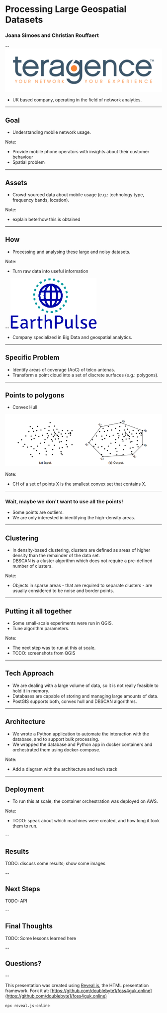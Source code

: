 # Processing Large Geospatial Datasets

### Joana Simoes and Christian Rouffaert

--
![corona](/images/teragence-hres-pad.png)<!-- .element  width="50%" -->

- UK based company, operating in the field of network analytics.


---
## Goal

- Understanding mobile network usage.

Note:
- Provide mobile phone operators with insights about their customer behaviour
- Spatial problem

---
## Assets

- Crowd-sourced data about mobile usage (e.g.: technology type, frequency bands, location).

Note: 
- explain beterhow this is obtained 

---
## How

- Processing and analysing these large and noisy datasets.

Note:
- Turn raw data into useful information

--
![corona](/images/earthpulse_trans.gif)<!-- .element  width="25%" -->

- Company specialized in Big Data and geospatial analytics.

---
## Specific Problem
- Identify areas of coverage (AoC) of telco antenas.
- Transform a point cloud into a set of discrete surfaces (e.g.: polygons).

---
## Points to polygons
- Convex Hull

![corona](/images/ch.png)<!-- .element  width="50%" -->


Note:
-  CH of a set of points X is the smallest convex set that contains X.

---
### Wait, maybe we don't want to use all the points!

- Some points are outliers.
- We are only interested in identifying the high-density areas.

---
## Clustering

- In density-based clustering, clusters are defined as areas of higher density than the remainder of the data set. 
- DBSCAN is a cluster algorithm which does not require a pre-defined number of clusters.

Note:
- Objects in sparse areas - that are required to separate clusters - are usually considered to be noise and border points. 

---
## Putting it all together

- Some small-scale experiments were run in QGIS.
- Tune algorithm parameters.

Note:
- The next step was to run at this at scale.
- TODO: screenshots from QGIS

---
## Tech Approach

- We are dealing with a large volume of data, so it is not really feasible to hold it in memory.
- Databases are capable of storing and managing large amounts of data.
- PostGIS supports both, convex hull and DBSCAN algorithms.

---
## Architecture

- We wrote a Python application to automate the interaction with the database, and to support bulk processing.
- We wrapped the database and Python app in docker containers and orchestrated them using docker-compose.

Note:
- Add a diagram with the architecture and tech stack

---
## Deployment

- To run this at scale, the container orchestration was deployed on AWS.

Note:
- TODO: speak about which machines were created, and how long it took them to run.

--
## Results


TODO: discuss some results; show some images

--
## Next Steps

TODO: API

--
## Final Thoughts

TODO: Some lessons learned here

--
## Questions?


--

This presentation was created using [Reveal.js](https://revealjs.com/#/), the HTML presentation framework. Fork it at:
[https://github.com/doublebyte1/foss4guk.online](https://github.com/doublebyte1/foss4guk.online)

```
npx reveal.js-online
```



